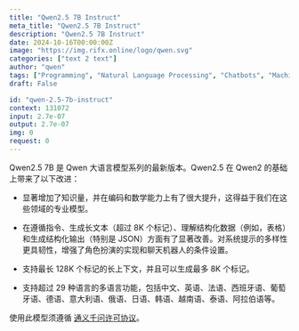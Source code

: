 ```yaml
---
title: "Qwen2.5 7B Instruct"
meta_title: "Qwen2.5 7B Instruct"
description: "Qwen2.5 7B Instruct"
date: 2024-10-16T00:00:00Z
image: "https://img.rifx.online/logo/qwen.svg"
categories: ["text 2 text"]
author: "qwen"
tags: ["Programming", "Natural Language Processing", "Chatbots", "Machine Learning", "Data Science"]
draft: False

id: "qwen-2.5-7b-instruct"
context: 131072
input: 2.7e-07
output: 2.7e-07
img: 0
request: 0
---
```


Qwen2.5 7B 是 Qwen 大语言模型系列的最新版本。Qwen2.5 在 Qwen2 的基础上带来了以下改进：

- 显著增加了知识量，并在编码和数学能力上有了很大提升，这得益于我们在这些领域的专业模型。

- 在遵循指令、生成长文本（超过 8K 个标记）、理解结构化数据（例如，表格）和生成结构化输出（特别是 JSON）方面有了显著改善。对系统提示的多样性更具韧性，增强了角色扮演的实现和聊天机器人的条件设置。

- 支持最长 128K 个标记的长上下文，并且可以生成最多 8K 个标记。

- 支持超过 29 种语言的多语言功能，包括中文、英语、法语、西班牙语、葡萄牙语、德语、意大利语、俄语、日语、韩语、越南语、泰语、阿拉伯语等。

使用此模型须遵循 [通义千问许可协议](https://huggingface.co/Qwen/Qwen1.5-110B-Chat/blob/main/LICENSE)。

